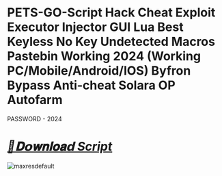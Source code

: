 # PETS-GO-Script Hack Cheat Exploit Executor Injector GUI Lua Best Keyless No Key Undetected Macros Pastebin Working 2024 (Working PC/Mobile/Android/IOS) Byfron Bypass Anti-cheat Solara OP Autofarm



PASSWORD - 2024

# ***[📁𝐃𝗼𝐰𝐧𝐥𝐨𝐚𝗱 Script](https://bit.ly/4iazS1U)***


![maxresdefault](https://github.com/user-attachments/assets/74c0d685-1dea-4280-8691-ca1466cb6b55)
